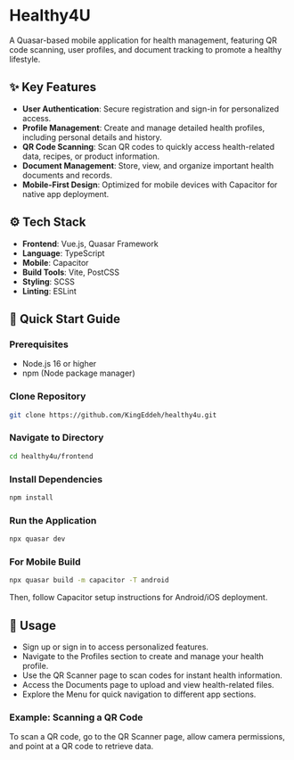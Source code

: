 # Healthy4U

A Quasar-based mobile application for health management, featuring QR code scanning, user profiles, and document tracking to promote a healthy lifestyle.

## ✨ Key Features

- **User Authentication**: Secure registration and sign-in for personalized access.
- **Profile Management**: Create and manage detailed health profiles, including personal details and history.
- **QR Code Scanning**: Scan QR codes to quickly access health-related data, recipes, or product information.
- **Document Management**: Store, view, and organize important health documents and records.
- **Mobile-First Design**: Optimized for mobile devices with Capacitor for native app deployment.

## ⚙️ Tech Stack

- **Frontend**: Vue.js, Quasar Framework
- **Language**: TypeScript
- **Mobile**: Capacitor
- **Build Tools**: Vite, PostCSS
- **Styling**: SCSS
- **Linting**: ESLint

## 🚀 Quick Start Guide

### Prerequisites

- Node.js 16 or higher
- npm (Node package manager)

### Clone Repository

```bash
git clone https://github.com/KingEddeh/healthy4u.git
```

### Navigate to Directory

```bash
cd healthy4u/frontend
```

### Install Dependencies

```bash
npm install
```

### Run the Application

```bash
npx quasar dev
```

### For Mobile Build

```bash
npx quasar build -m capacitor -T android
```

Then, follow Capacitor setup instructions for Android/iOS deployment.

## 🏃 Usage

- Sign up or sign in to access personalized features.
- Navigate to the Profiles section to create and manage your health profile.
- Use the QR Scanner page to scan codes for instant health information.
- Access the Documents page to upload and view health-related files.
- Explore the Menu for quick navigation to different app sections.

### Example: Scanning a QR Code

To scan a QR code, go to the QR Scanner page, allow camera permissions, and point at a QR code to retrieve data.
